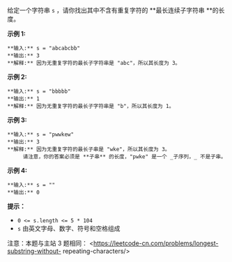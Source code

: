 给定一个字符串 `s` ，请你找出其中不含有重复字符的  **最长连续子字符串  **的长度。



**示例  1:**

    
    
    **输入:** s = "abcabcbb"
    **输出:** 3 
    **解释:** 因为无重复字符的最长子字符串是 "abc"，所以其长度为 3。
    

**示例 2:**

    
    
    **输入:** s = "bbbbb"
    **输出:** 1
    **解释:** 因为无重复字符的最长子字符串是 "b"，所以其长度为 1。
    

**示例 3:**

    
    
    **输入:** s = "pwwkew"
    **输出:** 3
    **解释:** 因为无重复字符的最长子串是 "wke"，所以其长度为 3。
         请注意，你的答案必须是 **子串** 的长度，"pwke" 是一个 _子序列，_ 不是子串。
    

**示例 4:**

    
    
    **输入:** s = ""
    **输出:** 0
    



**提示：**

  * `0 <= s.length <= 5 * 104`
  * `s` 由英文字母、数字、符号和空格组成



注意：本题与主站 3 题相同： <https://leetcode-cn.com/problems/longest-substring-without-
repeating-characters/>

